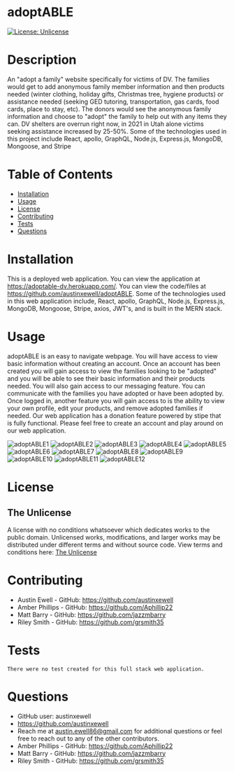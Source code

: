 # adoptABLE 
  [![License: Unlicense](https://img.shields.io/badge/license-Unlicense-blue.svg)](http://unlicense.org/)
  # Description
  An "adopt a family" website specifically for victims of DV. The families would get to add anonymous family member information and then products needed (winter clothing, holiday gifts, Christmas tree, hygiene products) or assistance needed (seeking GED tutoring, transportation, gas cards, food cards, place to stay, etc). The donors would see the anonymous family information and choose to "adopt" the family to help out with any items they can. DV shelters are overrun right now, in 2021 in Utah alone victims seeking assistance increased by 25-50%.  Some of the technologies used in this project include React, apollo, GraphQL, Node.js, Express.js, MongoDB, Mongoose, and Stripe
  # Table of Contents
  * [Installation](#installation)
  * [Usage](#usage)
  * [License](#license)
  * [Contributing](#contributing)
  * [Tests](#tests)
  * [Questions](#questions)
  # Installation
  This is a deployed web application. You can view the application at https://adoptable-dv.herokuapp.com/. You can view the code/files at https://github.com/austinxewell/adoptABLE. Some of the technologies used in this web application include, React, apollo, GraphQL, Node.js, Express.js, MongoDB, Mongoose, Stripe, axios, JWT's, and is built in the MERN stack.
  # Usage
   adoptABLE is an easy to navigate webpage. You will have access to view basic information without creating an account. Once an account has been created you will gain access to view the families looking to be "adopted" and you will be able to see their basic information and their products needed. You will also gain access to our messaging feature.  You can communicate with the families you have adopted or have been adopted by. Once logged in, another feature you will gain access to is the ability to view your own profile, edit your products, and remove adopted families if needed. Our web application has a donation feature powered by stipe that is fully functional. Please feel free to create an account and play around on our web application.


![adoptABLE1](https://user-images.githubusercontent.com/86080954/148338421-6a894e08-4c57-4b61-8ab4-42c6057ba4ad.JPG)
![adoptABLE2](https://user-images.githubusercontent.com/86080954/148338424-c575129f-378d-45d1-b810-406482a16225.JPG)
![adoptABLE3](https://user-images.githubusercontent.com/86080954/148338430-51664fba-c67e-42bc-8b6c-c1930cf10657.JPG)
![adoptABLE4](https://user-images.githubusercontent.com/86080954/148338437-c2c9c488-a469-4301-a5b6-32f116f19a69.JPG)
![adoptABLE5](https://user-images.githubusercontent.com/86080954/148338441-9485fc56-95ef-4d61-8081-4746c6c75e71.JPG)
![adoptABLE6](https://user-images.githubusercontent.com/86080954/148338450-94740a7b-dc27-45e2-99b2-4a82daab2f9d.JPG)
![adoptABLE7](https://user-images.githubusercontent.com/86080954/148338480-d65cb95e-19c1-4ca7-bc54-4c2de211b864.JPG)
![adoptABLE8](https://user-images.githubusercontent.com/86080954/148338499-ce9c3550-b957-4519-ac9b-2c9cac544152.JPG)
![adoptABLE9](https://user-images.githubusercontent.com/86080954/148338504-f18c34a2-8187-4e75-b92c-476081d0f37d.JPG)
![adoptABLE10](https://user-images.githubusercontent.com/86080954/148338508-8a580ea7-ae2a-4072-b4b8-9621f9aaf41d.JPG)
![adoptABLE11](https://user-images.githubusercontent.com/86080954/148338513-5a024ffd-7a9c-4160-a029-969273211e17.JPG)
![adoptABLE12](https://user-images.githubusercontent.com/86080954/148338517-dfa8fdf7-b128-464c-acf8-c5d12f463023.JPG)

  # License
  ## The Unlicense
  A license with no conditions whatsoever which dedicates works to the public domain. Unlicensed works, modifications, and larger works may be distributed under different terms and without source code.
  View terms and conditions here: [The Unlicense](../utils/licenses/unlicense.txt)
  # Contributing
  * Austin Ewell - GitHub: https://github.com/austinxewell
  * Amber Phillips - GitHub: https://github.com/Aphillip22
  * Matt Barry - GitHub: https://github.com/jazzmbarry
  * Riley Smith - GitHub: https://github.com/grsmith35
  # Tests
    There were no test created for this full stack web application.
  # Questions
  * GitHub user: austinxewell
  * https://github.com/austinxewell
  * Reach me at austin.ewell86@gmail.com for additional questions or feel free to reach out to any of the other contributors.
  * Amber Phillips - GitHub: https://github.com/Aphillip22
  * Matt Barry - GitHub: https://github.com/jazzmbarry
  * Riley Smith - GitHub: https://github.com/grsmith35